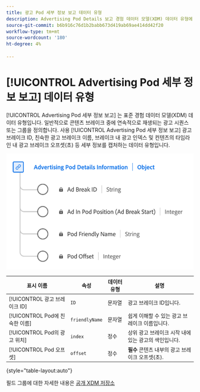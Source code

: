 ```yaml
---
title: 광고 Pod 세부 정보 보고 데이터 유형
description: Advertising Pod Details 보고 경험 데이터 모델(XDM) 데이터 유형에 대해 알아봅니다.
source-git-commit: b6b916c76d1b2babb673d419ab69ae414dd42f20
workflow-type: tm+mt
source-wordcount: '180'
ht-degree: 4%

---
```


# [!UICONTROL Advertising Pod 세부 정보 보고] 데이터 유형

[!UICONTROL Advertising Pod 세부 정보 보고] 는 표준 경험 데이터 모델(XDM) 데이터 유형입니다. 일반적으로 콘텐츠 브레이크 중에 연속적으로 재생되는 광고 시퀀스 또는 그룹을 정의합니다. 사용 [!UICONTROL Advertising Pod 세부 정보 보고] 광고 브레이크 ID, 친숙한 광고 브레이크 이름, 브레이크 내 광고 인덱스 및 컨텐츠의 타임라인 내 광고 브레이크 오프셋(초) 등 세부 정보를 캡처하는 데이터 유형입니다.

![Advertising Pod Details 보고 데이터 유형의 다이어그램입니다.](../images/data-types/advertising-pod-details-information.png)

| 표시 이름 | 속성 | 데이터 유형 | 설명 |
|----------------------------|------------------------|-----------|-------------------------------------------------------|
| [!UICONTROL 광고 브레이크 ID] | `ID` | 문자열 | 광고 브레이크 ID입니다. |
| [!UICONTROL Pod에 친숙한 이름] | `friendlyName` | 문자열 | 쉽게 이해할 수 있는 광고 브레이크 이름입니다. |
| [!UICONTROL Pod의 광고 위치] | `index` | 정수 | 상위 광고 브레이크 시작 내에 있는 광고의 색인입니다. |
| [!UICONTROL Pod 오프셋] | `offset` | 정수 | **필수** 콘텐츠 내부의 광고 브레이크 오프셋(초). |

{style="table-layout:auto"}

필드 그룹에 대한 자세한 내용은 [공개 XDM 저장소](https://github.com/adobe/xdm/blob/master/components/datatypes/advertisingpoddetails.schema.json)

